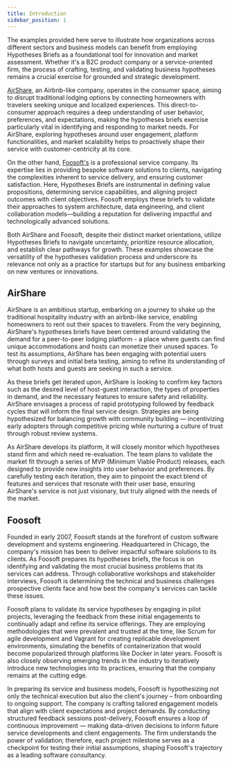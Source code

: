 ```yaml
---
title: Introduction
sidebar_position: 1
---
```


The examples provided here serve to illustrate how organizations across different sectors and business models can benefit from employing Hypotheses Briefs as a foundational tool for innovation and market assessment. Whether it's a B2C product company or a service-oriented firm, the process of crafting, testing, and validating business hypotheses remains a crucial exercise for grounded and strategic development.

[AirShare](airshare/introduction), an Airbnb-like company, operates in the consumer space, aiming to disrupt traditional lodging options by connecting homeowners with travelers seeking unique and localized experiences. This direct-to-consumer approach requires a deep understanding of user behavior, preferences, and expectations, making the hypotheses briefs exercise particularly vital in identifying and responding to market needs. For AirShare, exploring hypotheses around user engagement, platform functionalities, and market scalability helps to proactively shape their service with customer-centricity at its core.

On the other hand, [Foosoft's](foosoft/introduction) is a professional service company. Its expertise lies in providing bespoke software solutions to clients, navigating the complexities inherent to service delivery, and ensuring customer satisfaction. Here, Hypotheses Briefs are instrumental in defining value propositions, determining service capabilities, and aligning project outcomes with client objectives. Foosoft employs these briefs to validate their approaches to system architecture, data engineering, and client collaboration models—building a reputation for delivering impactful and technologically advanced solutions.

Both AirShare and Foosoft, despite their distinct market orientations, utilize Hypotheses Briefs to navigate uncertainty, prioritize resource allocation, and establish clear pathways for growth. These examples showcase the versatility of the hypotheses validation process and underscore its relevance not only as a practice for startups but for any business embarking on new ventures or innovations.

## AirShare

AirShare is an ambitious startup, embarking on a journey to shake up the traditional hospitality industry with an airbnb-like service, enabling homeowners to rent out their spaces to travelers. From the very beginning, AirShare's hypotheses briefs have been centered around validating the demand for a peer-to-peer lodging platform - a place where guests can find unique accommodations and hosts can monetize their unused spaces. To test its assumptions, AirShare has been engaging with potential users through surveys and initial beta testing, aiming to refine its understanding of what both hosts and guests are seeking in such a service.

As these briefs get iterated upon, AirShare is looking to confirm key factors such as the desired level of host-guest interaction, the types of properties in demand, and the necessary features to ensure safety and reliability. AirShare envisages a process of rapid prototyping followed by feedback cycles that will inform the final service design. Strategies are being hypothesized for balancing growth with community building — incentivizing early adopters through competitive pricing while nurturing a culture of trust through robust review systems.

As AirShare develops its platform, it will closely monitor which hypotheses stand firm and which need re-evaluation. The team plans to validate the market fit through a series of MVP (Minimum Viable Product) releases, each designed to provide new insights into user behavior and preferences. By carefully testing each iteration, they aim to pinpoint the exact blend of features and services that resonate with their user base, ensuring AirShare's service is not just visionary, but truly aligned with the needs of the market.

## Foosoft

Founded in early 2007, Foosoft stands at the forefront of custom software development and systems engineering. Headquartered in Chicago, the company's mission has been to deliver impactful software solutions to its clients. As Foosoft prepares its hypotheses briefs, the focus is on identifying and validating the most crucial business problems that its services can address. Through collaborative workshops and stakeholder interviews, Foosoft is determining the technical and business challenges prospective clients face and how best the company's services can tackle these issues.

Foosoft plans to validate its service hypotheses by engaging in pilot projects, leveraging the feedback from these initial engagements to continually adapt and refine its service offerings. They are employing methodologies that were prevalent and trusted at the time, like Scrum for agile development and Vagrant for creating replicable development environments, simulating the benefits of containerization that would become popularized through platforms like Docker in later years. Foosoft is also closely observing emerging trends in the industry to iteratively introduce new technologies into its practices, ensuring that the company remains at the cutting edge.

In preparing its service and business models, Foosoft is hypothesizing not only the technical execution but also the client's journey – from onboarding to ongoing support. The company is crafting tailored engagement models that align with client expectations and project demands. By conducting structured feedback sessions post-delivery, Foosoft ensures a loop of continuous improvement — making data-driven decisions to inform future service developments and client engagements. The firm understands the power of validation; therefore, each project milestone serves as a checkpoint for testing their initial assumptions, shaping Foosoft's trajectory as a leading software consultancy.
